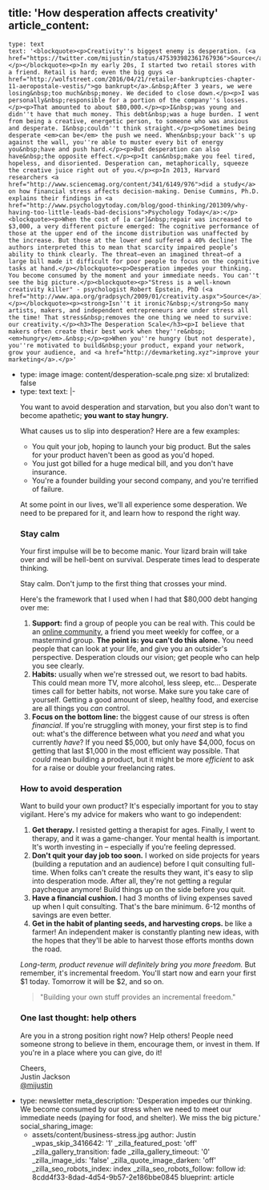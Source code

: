 title: 'How desperation affects creativity'
article_content:
  -
    type: text
    text: '<blockquote><p>Creativity''s biggest enemy is desperation. (<a href="https://twitter.com/mijustin/status/475393982361767936">Source</a>)</p></blockquote><p>In my early 20s, I started two retail stores with a friend. Retail is hard; even the big guys <a href="http://wolfstreet.com/2016/04/21/retailer-bankruptcies-chapter-11-aeropostale-vestis/">go bankrupt</a>.&nbsp;After 3 years, we were losing&nbsp;too much&nbsp;money. We decided to close down.</p><p>I was personally&nbsp;responsible for a portion of the company''s losses.</p><p>That amounted to about $80,000.</p><p>I&nbsp;was young and didn''t have that much money. This debt&nbsp;was a huge burden. I went from being a creative, energetic person, to someone who was anxious and desperate. I&nbsp;couldn''t think straight.</p><p>Sometimes being desperate <em>can be</em> the push we need. When&nbsp;your back''s up against the wall, you''re able to muster every bit of energy you&nbsp;have and push hard.</p><p>But desperation can also have&nbsp;the opposite effect.</p><p>It can&nbsp;make you feel tired, hopeless, and disoriented. Desperation can, metaphorically, squeeze the creative juice right out of you.</p><p>In 2013, Harvard researchers <a href="http://www.sciencemag.org/content/341/6149/976">did a study</a> on how financial stress affects decision-making. Denise Cummins, Ph.D. explains their findings in <a href="http://www.psychologytoday.com/blog/good-thinking/201309/why-having-too-little-leads-bad-decisions">Psychology Today</a>:</p><blockquote><p>When the cost of [a car]&nbsp;repair was increased to $3,000, a very different picture emerged: The cognitive performance of those at the upper end of the income distribution was unaffected by the increase. But those at the lower end suffered a 40% decline! The authors interpreted this to mean that scarcity impaired people’s ability to think clearly. The threat—even an imagined threat—of a large bill made it difficult for poor people to focus on the cognitive tasks at hand.</p></blockquote><p>Desperation impedes your thinking. You become consumed by the moment and your immediate needs. You can''t see the big picture.</p><blockquote><p>"Stress is a well-known creativity killer" - psychologist Robert Epstein, PhD (<a href="http://www.apa.org/gradpsych/2009/01/creativity.aspx">Source</a>)</p></blockquote><p><strong>Isn''t it ironic?&nbsp;</strong>So many artists, makers, and independent entrepreneurs are under stress all the time! That stress&nbsp;removes the one thing we need to survive: our creativity.</p><h3>The Desperation Scale</h3><p>I believe that makers often create their best work when they''re&nbsp;<em>hungry</em>.&nbsp;</p><p>When you''re hungry (but not desperate), you''re motivated to build&nbsp;your product, expand your network, grow your audience, and <a href="http://devmarketing.xyz">improve your marketing</a>.</p>'
  -
    type: image
    image: content/desperation-scale.png
    size: xl
    brutalized: false
  -
    type: text
    text: |-
      <p>You want to avoid desperation and starvation, but you also don't want to become apathetic;&nbsp;<strong>you want to stay hungry.</strong></p><p>What causes us to slip into desperation? Here are a few examples:</p><ul><li>You quit your job, hoping to launch your big product. But the sales for your product haven't been as good as you'd hoped.</li><li>You just got billed for a huge medical bill, and you don't have insurance.</li><li>You're a founder building your second company,&nbsp;and you're terrified of failure.</li></ul><p>At some point in our lives, we'll all experience some desperation. We need to be&nbsp;prepared for it, and learn how to respond the right way.</p><h3>Stay calm</h3><p>Your first impulse will be to become manic. Your lizard brain will take over and will be hell-bent on survival.&nbsp;Desperate times lead to desperate thinking.</p><p>Stay calm.&nbsp;Don't jump to the first thing&nbsp;that crosses your mind.</p><p>Here's the framework that I used when I had that $80,000 debt hanging over me:</p><ol><li><strong>Support:</strong> find a group of people you can be real with. This could be an <a href="http://jfdi.bz">online community</a>, a friend you meet weekly for coffee, or a mastermind group. <strong>The point is: you can't do this alone.</strong> You need people that can look at your life, and give you an outsider's perspective. Desperation clouds our vision; get people who can help you see clearly.</li><li><strong>Habits:</strong> usually when we're stressed out, we resort to bad habits. This could mean more TV, more alcohol, less sleep, etc... Desperate times call for better habits, not worse. Make sure you take care of yourself. Getting a good amount of sleep, healthy food, and exercise are all things you <em>can</em> control.</li><li><strong>Focus on the bottom line:</strong> the biggest cause of our stress is often <em>financial</em>. If you're struggling with money, your first step is to find out: what's the difference between what you <em>need</em> and what you currently <em>have</em>? If you need $5,000, but only have $4,000, focus on getting that last $1,000 in the most efficient way possible. That <em>could</em>&nbsp;mean building a product, but it might be more <em>efficient</em> to ask for a raise or double your freelancing rates.</li></ol><h3>How to avoid desperation</h3><p>Want to build your own product? It's especially important for you to stay vigilant. Here's my advice for makers who want to go independent:</p><ol><li><strong>Get therapy.&nbsp;</strong>I resisted getting a therapist for ages. Finally, I went to therapy, and it was a game-changer. Your mental health is important. It's worth investing in – especially if you're feeling depressed.</li><li><strong>Don't quit your day job too soon.</strong>&nbsp;I worked on side projects for years (building a reputation and an audience) before I quit consulting full-time. When folks can't create the results they want, it's easy to slip into desperation mode. After all, they're&nbsp;not getting a regular paycheque anymore! Build things up on the side before you quit.</li><li><strong>Have a financial cushion.&nbsp;</strong>I had 3 months of living expenses saved up when I quit consulting. That's the bare minimum. 6-12 months of savings are even better.</li><li><strong>Get in the habit of planting seeds, and harvesting crops.&nbsp;</strong>be like a farmer!&nbsp;An independent maker is constantly planting new ideas, with the hopes that they'll be able to harvest those efforts months down the road.</li></ol><p><em>Long-term, product revenue&nbsp;will definitely bring&nbsp;you more freedom.</em> But remember, it's incremental freedom. You'll start now and earn your first $1 today. Tomorrow it will be $2, and so on.</p><blockquote><p>"Building your own stuff provides&nbsp;an incremental freedom."</p></blockquote><h3>One last thought: help others</h3><p>Are you in a strong position right now? Help others! People need someone strong to&nbsp;believe in them, encourage them, or invest in them. If you're in a place where you can give,&nbsp;do it!</p><p>Cheers,<br>
      Justin Jackson<br>
      <a href="http://twitter.com/mijustin">@mijustin</a></p>
  -
    type: newsletter
meta_description: 'Desperation impedes our thinking. We become consumed by our stress when we need to meet our immediate needs (paying for food, and shelter). We miss the big picture.'
social_sharing_image:
    - assets/content/business-stress.jpg
author: Justin
_wpas_skip_3416642: '1'
_zilla_featured_post: 'off'
_zilla_gallery_transition: fade
_zilla_gallery_timeout: '0'
_zilla_image_ids: 'false'
_zilla_quote_image_darken: 'off'
_zilla_seo_robots_index: index
_zilla_seo_robots_follow: follow
id: 8cdd4f33-8dad-4d54-9b57-2e186bbe0845
blueprint: article

